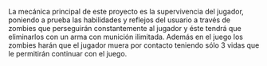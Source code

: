 
La mecánica principal de este proyecto es la supervivencia del jugador, poniendo a prueba las habilidades y reflejos del usuario a través de zombies que perseguirán constantemente al jugador y éste tendrá que eliminarlos con un arma con munición ilimitada. Además en el juego los zombies harán que el jugador muera por contacto teniendo sólo 3 vidas que le permitirán continuar con el juego.
